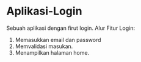 # Aplikasi-Login
Sebuah aplikasi dengan firut login.
Alur Fitur Login:

1. Memasukkan email dan password
2. Memvalidasi masukan.
3. Menampilkan halaman home.
